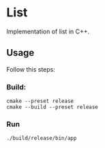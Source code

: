# List

Implementation of list in C++.

## Usage

Follow this steps:

### Build:
    cmake --preset release
    cmake --build --preset release

### Run
    ./build/release/bin/app
